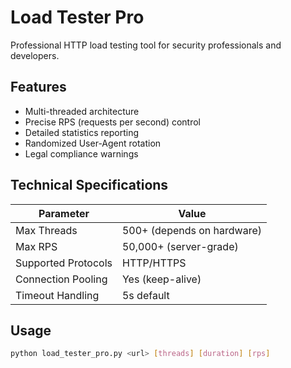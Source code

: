# Load Tester Pro

Professional HTTP load testing tool for security professionals and developers.

## Features
- Multi-threaded architecture
- Precise RPS (requests per second) control
- Detailed statistics reporting
- Randomized User-Agent rotation
- Legal compliance warnings

## Technical Specifications
| Parameter          | Value                      |
|--------------------|---------------------------|
| Max Threads        | 500+ (depends on hardware)|
| Max RPS            | 50,000+ (server-grade)    |
| Supported Protocols| HTTP/HTTPS                |
| Connection Pooling | Yes (keep-alive)          |
| Timeout Handling   | 5s default                |

## Usage
```bash
python load_tester_pro.py <url> [threads] [duration] [rps]
